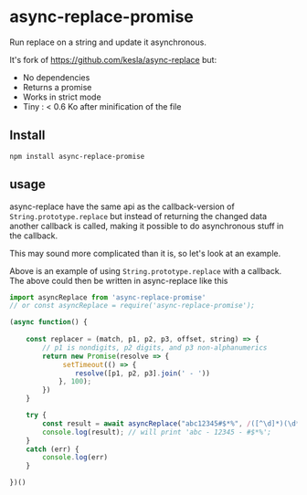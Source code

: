 # async-replace-promise

Run replace on a string and update it asynchronous.

It's fork of https://github.com/kesla/async-replace but:

- No dependencies
- Returns a promise
- Works in strict mode
- Tiny : < 0.6 Ko after minification of the file

## Install

`npm install async-replace-promise`

## usage

async-replace have the same api as the callback-version of `String.prototype.replace` but instead of returning the changed data another callback is called, making it possible to do asynchronous stuff in the callback.

This may sound more complicated than it is, so let's look at an example.

Above is an example of using `String.prototype.replace` with a callback. The above could then be written in async-replace like this

```js
import asyncReplace from 'async-replace-promise'
// or const asyncReplace = require('async-replace-promise');

(async function() {
    
    const replacer = (match, p1, p2, p3, offset, string) => {
        // p1 is nondigits, p2 digits, and p3 non-alphanumerics
        return new Promise(resolve => {
             setTimeout(() => {
                resolve([p1, p2, p3].join(' - '))
            }, 100);
        })
    }

    try {
        const result = await asyncReplace("abc12345#$*%", /([^\d]*)(\d*)([^\w]*)/, replacer)
        console.log(result); // will print 'abc - 12345 - #$*%';
    }
    catch (err) {
        console.log(err)
    }

})()
```